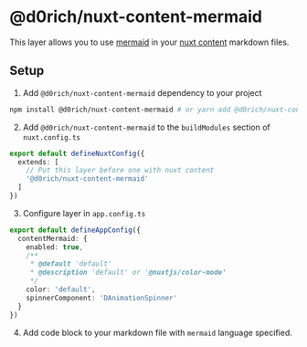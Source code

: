 # @d0rich/nuxt-content-mermaid

This layer allows you to use [mermaid](https://mermaid-js.github.io/mermaid/#/) in your [nuxt content](https://content.nuxtjs.org/) markdown files.

## Setup

1. Add `@d0rich/nuxt-content-mermaid` dependency to your project

```bash
npm install @d0rich/nuxt-content-mermaid # or yarn add @d0rich/nuxt-content-mermaid
```

2. Add `@d0rich/nuxt-content-mermaid` to the `buildModules` section of `nuxt.config.ts`

```ts
export default defineNuxtConfig({
  extends: [
    // Put this layer before one with nuxt content
    '@d0rich/nuxt-content-mermaid'
  ]
})
```

3. Configure layer in `app.config.ts`

```ts
export default defineAppConfig({
  contentMermaid: {
    enabled: true,
    /**
     * @default 'default'
     * @description 'default' or '@nuxtjs/color-mode'
     */
    color: 'default',
    spinnerComponent: 'DAnimationSpinner'
  }
})
```

4. Add code block to your markdown file with `mermaid` language specified.